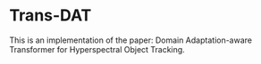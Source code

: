 # Trans-DAT
This is an implementation of the paper: Domain Adaptation-aware Transformer for Hyperspectral Object Tracking.
